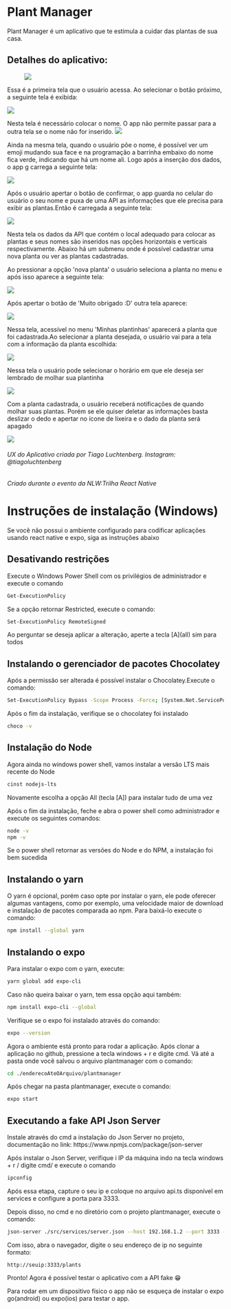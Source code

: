 <h1> Plant Manager</h1>
<p> Plant Manager é um aplicativo que te estimula a cuidar das plantas de sua casa.</p>
<h2>Detalhes do aplicativo:</h2>
<figure>
<img src = "./assets/projectImage/1screen.PNG"/>


</figure>


<p> Essa é a primeira tela que o usuário acessa. Ao selecionar o botão próximo, a seguinte tela é exibida:</p>
<img src = "./assets/projectImage/2s.PNG"/>
<p> Nesta tela é necessário colocar o nome. O app não permite passar para a outra tela se o nome não for inserido.
<img src = "./assets/projectImage/3s.PNG"/>
<p>Ainda na mesma tela, quando o usuário põe o nome, é possível ver um emoji mudando sua face e na programação a barrinha embaixo do nome fica verde, indicando que
há um nome ali. Logo após a inserção dos dados, o app g carrega a seguinte tela:</p>
<img src = "./assets/projectImage/4s.PNG"/>
<p>Após o usuário apertar o botão de confirmar, o app guarda no celular do usuário o seu nome e puxa de uma API as informações que ele precisa
para exibir as plantas.Então é carregada a seguinte tela:</p>
<img src = "./assets/projectImage/5s.PNG"/>
<p> Nesta tela os dados da API que contém o local adequado para colocar as plantas e seus nomes são inseridos nas opções horizontais e verticais respectivamente.
 Abaixo há um submenu onde é possível cadastrar uma nova planta ou ver as plantas cadastradas.</p>
 <p>Ao pressionar a opção 'nova planta' o usuário  seleciona a planta no menu e após isso aparece a seguinte tela: </p>
 <img src = "./assets/projectImage/6s.PNG"/>
  <p>Após apertar o botão de 'Muito obrigado :D' outra tela aparece: </p>
   <img src = "./assets/projectImage/7s.PNG"/>
<p> Nessa tela, acessível no menu 'Minhas plantinhas' aparecerá a planta que foi cadastrada.Ao selecionar a planta desejada, o usuário vai para a tela 
com a informação da planta escolhida:</p>
  <img src = "./assets/projectImage/8s.PNG"/>
  <p> Nessa tela o usuário pode selecionar o horário em que ele deseja ser lembrado de molhar sua plantinha</p>
    <img src = "./assets/projectImage/9s.PNG"/>
    <p>Com  a planta cadastrada, o usuário receberá notificações de quando molhar suas plantas. Porém se ele quiser deletar as informações basta
  deslizar o dedo e apertar no ícone de lixeira e o dado da planta será apagado</p>
    <img src = "./assets/projectImage/10s.PNG"/>
  
<h6>UX do Aplicativo criada por Tiago Luchtenberg. Instagram: @tiagoluchtenberg</h6>
<h6>Criado durante o evento da NLW:Trilha React Native</h6>

<h1>Instruções de instalação (Windows)</h1>
<p> Se você não possui o ambiente configurado para codificar aplicações usando react native e expo, siga as instruções abaixo</p>
<h2> Desativando restrições</h2>
<p>  Execute o Windows Power Shell com os privilégios de administrador e execute o comando</p>

```bash
Get-ExecutionPolicy
```
<p>Se a opção retornar Restricted, execute o comando:</p>

```bash
Set-ExecutionPolicy RemoteSigned
```

<p>Ao perguntar se deseja aplicar a alteração, aperte a tecla [A](all) sim para todos</p>
<h2>Instalando o gerenciador de pacotes Chocolatey</h2>
<p> Após a permissão ser alterada é possível instalar o Chocolatey.Execute o comando:</p>

```bash
Set-ExecutionPolicy Bypass -Scope Process -Force; [System.Net.ServicePointManager]::SecurityProtocol = [System.Net.ServicePointManager]::SecurityProtocol -bor 3072; iex ((New-Object System.Net.WebClient).DownloadString('https://chocolatey.org/install.ps1'))
```

<p> Após o fim da instalação, verifique se o chocolatey foi instalado</p>

```bash
choco -v
```

<h2> Instalação do Node</h2>
<p> Agora ainda no windows power shell, vamos instalar a versão LTS mais recente do Node</p>

```bash
cinst nodejs-lts
```

<p> Novamente escolha a opção All (tecla [A]) para instalar tudo de uma vez</p>
<p>Após o fim da instalação, feche e abra o power shell como administrador e execute os seguintes comandos:</p>

```bash
node -v
npm -v
```

<p>Se o power shell retornar as versões do Node e do NPM, a instalação foi bem sucedida</p>

<h2>Instalando o yarn</h2>
<p> O yarn é opcional, porém caso opte por instalar o yarn, ele pode oferecer algumas vantagens, como por exemplo, uma velocidade maior de download e instalação de 
 pacotes comparada ao npm. Para baixá-lo execute o comando: </p>
 
 ```bash
 npm install --global yarn
 ```

<h2> Instalando o expo</h2>
<p> Para instalar o expo com o yarn, execute: </p>

```bash
yarn global add expo-cli
```

<p> Caso não queira baixar o yarn, tem essa opção aqui também:</p>

```bash
npm install expo-cli --global
```
<p> Verifique se o expo foi instalado através do comando:</p>

```bash
expo --version
```

<p> Agora o ambiente está pronto para rodar a aplicação. Após clonar a aplicação no github, pressione a tecla windows + r e digite cmd. Vá até 
 a pasta onde você salvou o arquivo plantmanager com o comando:</p>
 
 ```bash
 cd ./enderecoAteOArquivo/plantmanager
```

<p> Após chegar na pasta plantmanager, execute o comando: </p>

```bash
expo start
```

<h2>Executando a fake API Json Server</h2>
<p> Instale através do cmd a instalação do Json Server no projeto, documentação no link: https://www.npmjs.com/package/json-server </p>
</p> Após instalar o Json Server, verifique i IP da máquina indo na tecla windows + r / digite cmd/ e execute o comando</p>

```bash
ipconfig
```

<p> Após essa etapa, capture o seu ip e coloque no arquivo api.ts disponível em services e configure a porta para 3333.</p>
<p>Depois disso, no cmd e no diretório com o projeto plantmanager, execute o comando:
 
 ```bash
 json-server ./src/services/server.json --host 192.168.1.2 --port 3333 --delay 700
 ```
 
 <p>Com isso, abra o navegador, digite o seu endereço de ip no seguinte formato:</p>
 
 ```http
 http://seuip:3333/plants
 ```
 <p>Pronto! Agora é possível testar o aplicativo com a API fake 😁</p>
 <p> Para rodar em um dispositivo físico o app não se esqueça de instalar o expo go(android) ou expo(ios) para testar o app.</p>
 




